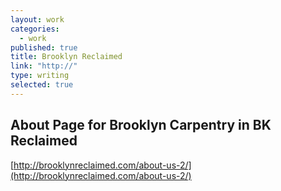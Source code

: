 ```yaml
---
layout: work
categories: 
  - work
published: true
title: Brooklyn Reclaimed
link: "http://"
type: writing
selected: true
---
```


## About Page for Brooklyn Carpentry in BK Reclaimed
[http://brooklynreclaimed.com/about-us-2/](http://brooklynreclaimed.com/about-us-2/)